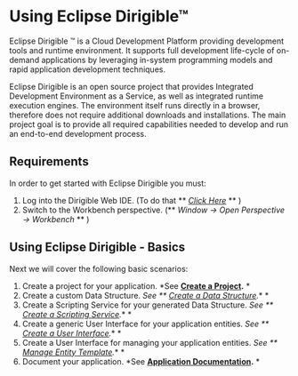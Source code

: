 # Using Eclipse Dirigible™

Eclipse Dirigible ™ is a Cloud Development Platform providing development tools and runtime environment. It supports full development life-cycle of on-demand applications by leveraging in-system programming models and rapid application development techniques.


Eclipse Dirigible is an open source project that provides Integrated Development Environment as a Service, as well as integrated runtime execution engines. The environment itself runs directly in a browser, therefore does not require additional downloads and installations.
 The main project goal is to provide all required capabilities needed to develop and run an end-to-end development process.


## Requirements
In order to get started with Eclipse Dirigible you must:

1. Log into the Dirigible Web IDE. (To do that ** *[Click Here][1]* ** )
2. Switch to the Workbench perspective. (** *Window -> Open Perspective -> Workbench* ** )


## Using Eclipse Dirigible - Basics

Next we will cover the following basic scenarios:

1. Create a project for your application. *See **[Create a Project][2].** *
2. Create a custom Data Structure. *See ** [Create a Data Structure][3].** *
3. Create a Scripting Service for your generated Data Structure. *See ** [Create a Scripting Service][4].** *
4. Create a generic User Interface for your application entities. *See ** [Create a User Interface][5].** *
5. Create a User Interface for managing your application entities. *See ** [Manage Entity Template][6].** *
6. Document your application. *See **[Application Documentation][7].** *


[1]: http://dirigible.eclipse.org/
[2]: https://github.com/dirigiblelabs/curriculum/blob/master/DilyanaGineva/Documentation/DirigibleBasics/CreateNewProject.md
[3]: https://github.com/dirigiblelabs/curriculum/blob/master/DilyanaGineva/Documentation/DirigibleBasics/DataStructures.md
[4]: https://github.com/dirigiblelabs/curriculum/blob/master/DilyanaGineva/Documentation/DirigibleBasics/ScriptingService.md
[5]: https://github.com/dirigiblelabs/curriculum/blob/master/DilyanaGineva/Documentation/DirigibleBasics/UserInterface.md
[6]: https://github.com/dirigiblelabs/curriculum/blob/master/DilyanaGineva/Documentation/DirigibleBasics/EntityManagementUI.md
[7]: https://github.com/dirigiblelabs/curriculum/blob/master/DilyanaGineva/Documentation/DirigibleBasics/Documentation.md
